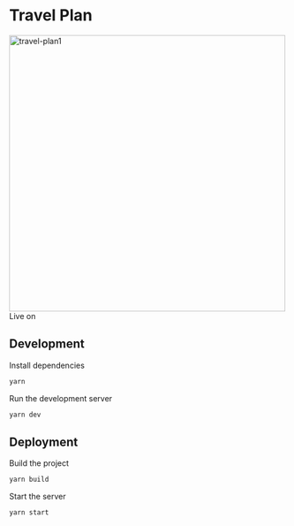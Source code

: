 # Travel Plan
<img width="500" alt="travel-plan1" src="https://github.com/C-L-corporation/travel-plan/assets/124772257/9f80b1bf-84b2-4237-838c-8741d0c93a98">
Live on <https://travel-plan-prod-qpfbp2dgoq-uw.a.run.app>

## Development

Install dependencies

```bash
yarn
```

Run the development server

```bash
yarn dev
```

## Deployment

Build the project

```bash
yarn build
```

Start the server

```bash
yarn start
```


